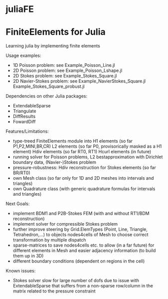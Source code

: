 # juliaFE
FiniteElements for Julia
=========================

Learning julia by implementing finite elements

Usage examples:
- 1D Poisson problem: see Example_Poisson_Line.jl
- 2D Poisson problem: see Example_Poisson_Lshape.jl
- 2D Stokes problem: see Example_Stokes_Square.jl
- 2D Navier-Stokes problem: see Example_NavierStokes_Square.jl Example_Stokes_Square_probust.jl


Dependencies on other Julia packages:
- ExtendableSparse
- Triangulate
- DiffResults
- FowardDiff


Features/Limitations:
- type-treed FiniteElements module into
    H1 elements (so far P1,P2,MINI,BR,CR)
    L2 elements (so far P0, provisorically masked as a H1 element)
    Hdiv elements (so far RT0, RT1)
    Hcurl elements (in future)
- running solver for Poisson problems, L2 bestapproximation with Dirichlet boundary data, (Navier-)Stokes problem
- pressure-robustness: Hdiv reconstruction for Stokes elements (so far BR/RT0)
- own Mesh class (so far only for 1D and 2D meshes into intervals and triangles)
- own Quadrature class (with generic quadrature formulas for intervals and triangles)


Next Goals:
- implement BDM1 and P2B-Stokes FEM (with and without RT1/BDM reconstruction)
- implement solver for compressible Stokes problem
- further improve steering by Grid.ElemTypes (Point, Line, Triangle, Tetrahedron,...)
to objects nodes4cells of Mesh to choose correct transformation by multiple dispatch
- sparse-matrices to save nodes4cells etc. to allow (in a far future) for different elements in Mesh and easier
adjacency information (to build them up in 3D)
- different boundary conditions (dependent on regions in the cell)


Known issues:
- Stokes solver slow for large number of dofs due to issue with ExtendableSparse that suffers from a non-sparse row/column in the matrix related to the pressure constraint


